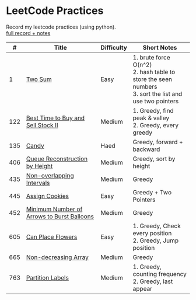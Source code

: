 # LeetCode Practices
Record my leetcode practices (using python).  
[full record + notes](https://melissakuo.notion.site/9eee0cf6d7734f38aa69e9e95f32ccf5?v=cf2906a9c5b6458399737d22d7cd5eb0)

| # | Title | Difficulty | Short Notes |
|---|-------|------------|-------|
| 1 | [Two Sum](https://leetcode.com/problems/two-sum/) | Easy | 1. brute force O(n^2) <br> 2. hash table to store the seen numbers <br> 3. sort the list and use two pointers
| 122 | [Best Time to Buy and Sell Stock II](https://leetcode.com/problems/best-time-to-buy-and-sell-stock-ii/) | Medium | 1. Greedy, find peak & valley <br> 2. Greedy, every greedy |
| 135 | [Candy](https://leetcode.com/problems/candy/) | Haed | Greedy, forward + backward |
| 406 | [Queue Reconstruction by Height](https://leetcode.com/problems/queue-reconstruction-by-height/) | Medium | Greedy, sort by height |
| 435 | [Non-overlapping Intervals](https://leetcode.com/problems/non-overlapping-intervals/) | Medium | Greedy |
| 445 | [Assign Cookies](https://leetcode.com/problems/assign-cookies/) | Easy | Greedy + Two Pointers |
| 452 | [Minimum Number of Arrows to Burst Balloons](https://leetcode.com/problems/minimum-number-of-arrows-to-burst-balloons/) | Medium | Greedy |
| 605 | [Can Place Flowers](https://leetcode.com/problems/can-place-flowers/) | Easy | 1. Greedy, Check every position <br> 2. Greedy, Jump position |
| 665 | [Non-decreasing Array](https://leetcode.com/problems/non-decreasing-array/) | Medium | Greedy |
| 763 | [Partition Labels](https://leetcode.com/problems/partition-labels/) | Medium | 1. Greedy, counting frequency <br> 2. Greedy, last appear |